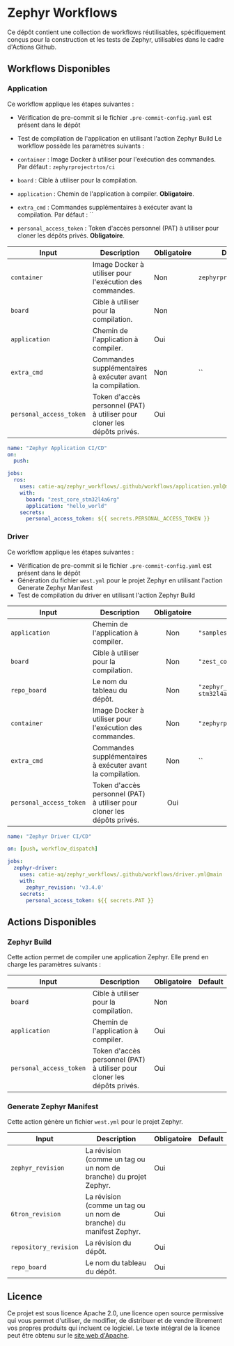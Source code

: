 # Zephyr Workflows

Ce dépôt contient une collection de workflows réutilisables, spécifiquement conçus pour la construction et les tests de Zephyr, utilisables dans
le cadre d'Actions Github.

## Workflows Disponibles

### Application

Ce workflow applique les étapes suivantes :

- Vérification de pre-commit si le fichier `.pre-commit-config.yaml` est présent dans le dépôt
- Test de compilation de l'application en utilisant l'action Zephyr Build
Le workflow possède les paramètres suivants :

- `container` : Image Docker à utiliser pour l'exécution des commandes. Par défaut : `zephyrprojectrtos/ci`
- `board` : Cible à utiliser pour la compilation.
- `application` : Chemin de l'application à compiler. **Obligatoire**.
- `extra_cmd` : Commandes supplémentaires à exécuter avant la compilation. Par défaut : ``
- `personal_access_token` : Token d'accès personnel (PAT) à utiliser pour cloner les dépôts privés. **Obligatoire**.

| Input                   | Description                                                             | Obligatoire | Default                |
| ----------------------- | ----------------------------------------------------------------------- | ----------- | ---------------------- |
| `container`             | Image Docker à utiliser pour l'exécution des commandes.                 | Non         | `zephyrprojectrtos/ci` |
| `board`                 | Cible à utiliser pour la compilation.                                   | Non         |                        |
| `application`           | Chemin de l'application à compiler.                                     | Oui         |                        |
| `extra_cmd`             | Commandes supplémentaires à exécuter avant la compilation.              | Non         | ``                     |
| `personal_access_token` | Token d'accès personnel (PAT) à utiliser pour cloner les dépôts privés. | Oui         |                        |

```yaml
name: "Zephyr Application CI/CD"
on:
  push:

jobs:
  ros:
    uses: catie-aq/zephyr_workflows/.github/workflows/application.yml@main
    with:
      board: "zest_core_stm32l4a6rg"
      application: "hello_world"
    secrets:
      personal_access_token: ${{ secrets.PERSONAL_ACCESS_TOKEN }}
```

### Driver

Ce workflow applique les étapes suivantes :

- Vérification de pre-commit si le fichier `.pre-commit-config.yaml` est présent dans le dépôt
- Génération du fichier `west.yml` pour le projet Zephyr en utilisant l'action Generate Zephyr Manifest
- Test de compilation du driver en utilisant l'action Zephyr Build

| Input                   | Description                                                             | Obligatoire | Default                          |
| ----------------------- | ----------------------------------------------------------------------- | :---------: | -------------------------------- |
| `application`           | Chemin de l'application à compiler.                                     |     Non     | `"samples"`                      |
| `board`                 | Cible à utiliser pour la compilation.                                   |     Non     | `"zest_core_stm32l4a6rg"`        |
| `repo_board`            | Le nom du tableau du dépôt.                                             |     Non     | `"zephyr_zest-core-stm32l4a6rg"` |
| `container`             | Image Docker à utiliser pour l'exécution des commandes.                 |     Non     | `"zephyrprojectrtos/ci"`         |
| `extra_cmd`             | Commandes supplémentaires à exécuter avant la compilation.              |     Non     | ``                               |
| `personal_access_token` | Token d'accès personnel (PAT) à utiliser pour cloner les dépôts privés. |     Oui     |                                  |

```yaml
name: "Zephyr Driver CI/CD"

on: [push, workflow_dispatch]

jobs:
  zephyr-driver:
    uses: catie-aq/zephyr_workflows/.github/workflows/driver.yml@main
    with:
      zephyr_revision: 'v3.4.0'
    secrets:
      personal_access_token: ${{ secrets.PAT }}
```

## Actions Disponibles

### Zephyr Build

Cette action permet de compiler une application Zephyr. Elle prend en charge les paramètres suivants :

| Input                   | Description                                                             | Obligatoire | Default |
| ----------------------- | ----------------------------------------------------------------------- | ----------- | ------- |
| `board`                 | Cible à utiliser pour la compilation.                                   | Non         |         |
| `application`           | Chemin de l'application à compiler.                                     | Oui         |         |
| `personal_access_token` | Token d'accès personnel (PAT) à utiliser pour cloner les dépôts privés. | Oui         |         |

### Generate Zephyr Manifest

Cette action génère un fichier `west.yml` pour le projet Zephyr.

| Input                 | Description                                                         | Obligatoire | Default |
| --------------------- | ------------------------------------------------------------------- | ----------- | ------- |
| `zephyr_revision`     | La révision (comme un tag ou un nom de branche) du projet Zephyr.   | Oui         |         |
| `6tron_revision`      | La révision (comme un tag ou un nom de branche) du manifest Zephyr. | Oui         |         |
| `repository_revision` | La révision du dépôt.                                               | Oui         |         |
| `repo_board`          | Le nom du tableau du dépôt.                                         | Oui         |         |

## Licence

Ce projet est sous licence Apache 2.0, une licence open source permissive qui vous permet d'utiliser, de modifier, de distribuer et de vendre
librement vos propres produits qui incluent ce logiciel. Le texte intégral de la licence peut être obtenu sur
le [site web d'Apache](https://www.apache.org/licenses/LICENSE-2.0).
